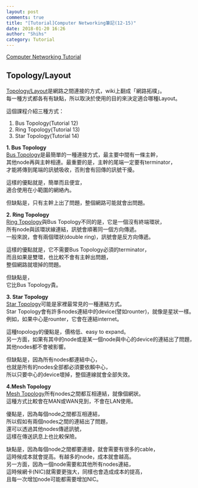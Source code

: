```yaml
---
layout: post
comments: true
title: "[Tutorial]Computer Networking筆記(12-15)"
date: 2018-01-20 16:26
author: "Shihs"
category: Tutorial
---
```


[Computer Networking Tutorial](https://www.youtube.com/playlist?list=PL6gx4Cwl9DGBpuvPW0aHa7mKdn_k9SPKO)

## **Topology/Layout**
[Topology/Layout](https://zh.wikipedia.org/wiki/网络拓扑)是網路之間連接的方式，wiki上翻成「網路拓樸」。<br>
每一種方式都各有有缺點，所以取決於使用的目的來決定適合哪種Layout。

這個課程介紹三種方式：
1. Bus Topology(Tutorial 12)
2. Ring Topology(Tutorial 13)
3. Star Topology(Tutorial 14)



**1. Bus Topology**<br>
[Bus Topology](https://zh.wikipedia.org/wiki/匯流排拓撲)是最簡單的一種連接方式，最主要中間有一條主幹，<br>
其他node再與主幹相連。最重要的是，主幹的尾端一定要有terminator，<br>
才能將傳到尾端的訊號吸收，否則會有回傳的訊號干擾。<br>

這樣的優點就是，簡單而且便宜，<br>
適合使用在小範圍的網絡內。<br>

但缺點是，只有主幹上出了問題，整個網路可能就會出問題。<br>


**2. Ring Topology**<br>
[Ring Topology](https://zh.wikipedia.org/wiki/環狀拓撲)與Bus Topology不同的是，它是一個沒有終端環狀，<br>
所有node與該環狀線連結，訊號會順著同一個方向傳遞。<br>
一般來說，會有兩個環狀(double ring)，訊號會是反方向傳遞。<br>

這樣的優點就是，它不需要Bus Topology必須的terminator，<br>
而且如果是雙環，也比較不會有主幹出問題，<br>
整個網路就壞掉的問題。<br>

但缺點是，<br>
它比Bus Topology貴。<br>


**3. Star Topology**<br>
[Star Topology](https://zh.wikipedia.org/wiki/星型网)可能是家裡最常見的一種連結方式。<br>
Star Topology會有許多nodes連結中的device(譬如rounter)，就像是星狀一樣。<br>
例如，如果中心是rounter，它會在連結internet。<br>

這種topology的優點是，價格低、easy to expand。<br>
另一方面，如果有其中的node或是某一個node與中心的device的連結出了問題，其他nodes都不會被影響。<br>

但缺點是，因為所有nodes都連結中心，<br>
也就是所有的nodes全部都必須要依賴中心，<br>
所以只要中心的device壞掉，整個連線就會全部失效。<br>


**4.Mesh Topology**<br>
[Mesh Topology](https://zh.wikipedia.org/wiki/网状网络)所有nodes之間都互相連結，就像個網狀。<br>
這種方式比較會在MAN或WAN見到，不會在LAN使用。<br>

優點是，因為每個node之間都互相連結，<br>
所以假如有兩個nodes之間的連結出了問題，<br>
還可以透過其他nodes傳遞訊號，<br>
這樣在傳送訊息上也比較保險。<br>

缺點是，因為每個node之間都要連接，就會需要有很多的cable，<br>
這時候成本就會提高。有越多的node，成本就會越高。<br>
另一方面，因為一個node需要和其他所有nodes連結，<br>
這時候網卡(NIC)就需要更強大，同樣也會造成成本的提高，<br>
且每一次增加node可能都需要增加NIC。<br>


